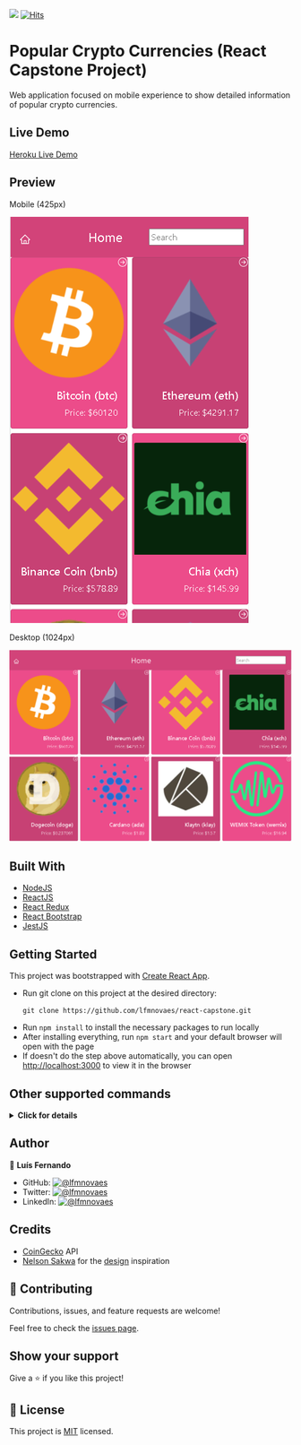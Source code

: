![](https://img.shields.io/badge/Microverse-blueviolet) [![Hits](https://hits.seeyoufarm.com/api/count/incr/badge.svg?url=https%3A%2F%2Fgithub.com%2Flfmnovaes%2Freact-capstone&count_bg=%2379C83D&title_bg=%23555555&icon=&icon_color=%23E7E7E7&title=hits&edge_flat=false)](https://hits.seeyoufarm.com)

# Popular Crypto Currencies (React Capstone Project)

Web application focused on mobile experience to show detailed information of popular crypto currencies.

## Live Demo
[Heroku Live Demo](https://react-capstone-lfmn.herokuapp.com/)

## Preview

Mobile (425px)

![Preview APP on Mobile](./preview-sm.png)

Desktop (1024px)

![Preview APP on Desktop](./preview.png)

## Built With

* [NodeJS](https://nodejs.org/en/)
* [ReactJS](https://reactjs.org/)
* [React Redux](https://react-redux.js.org/)
* [React Bootstrap](https://react-bootstrap.github.io/)
* [JestJS](https://jestjs.io/)

## Getting Started

This project was bootstrapped with [Create React App](https://github.com/facebook/create-react-app).

- Run git clone on this project at the desired directory:
   ```
   git clone https://github.com/lfmnovaes/react-capstone.git
   ```
- Run `npm install` to install the necessary packages to run locally
- After installing everything, run `npm start` and your default browser will open with the page
- If doesn't do the step above automatically, you can open [http://localhost:3000](http://localhost:3000) to view it in the browser

## Other supported commands

<details>
  <summary>
    <b id="other">Click for details</b>
  </summary>

In the project directory, you can run:

### `npm test`

Launches the test runner in the interactive watch mode.\
See the section about [running tests](https://facebook.github.io/create-react-app/docs/running-tests) for more information.

### `npm run build`

Builds the app for production to the `build` folder.\
It correctly bundles React in production mode and optimizes the build for the best performance.

The build is minified and the filenames include the hashes.\
Your app is ready to be deployed!

See the section about [deployment](https://facebook.github.io/create-react-app/docs/deployment) for more information.

</details>

## Author

👤 **Luís Fernando**

- GitHub: [![@lfmnovaes](https://img.shields.io/github/followers/lfmnovaes?color=lightgray&style=plastic&labelColor=blue)](https://github.com/lfmnovaes)
- Twitter: [![@lfmnovaes](https://img.shields.io/twitter/follow/lfmnovaes?style=plastic&labelColor=blue)](https://www.twitter.com/lfmnovaes/)
- LinkedIn: [![@lfmnovaes](https://img.shields.io/badge/LinkedIn-blue?style=plastic&logo=linkedin)](https://www.linkedin.com/in/lfmnovaes/)

## Credits

- [CoinGecko](https://www.coingecko.com/en/api/documentation) API
- [Nelson Sakwa](https://www.behance.net/sakwadesignstudio) for the [design](https://www.behance.net/gallery/31579789/Ballhead-App-(Free-PSDs)) inspiration

## 🤝 Contributing

Contributions, issues, and feature requests are welcome!

Feel free to check the [issues page](https://github.com/lfmnovaes/react-capstone/issues).

## Show your support

Give a ⭐️ if you like this project!

## 📝 License

This project is [MIT](./LICENSE) licensed.
